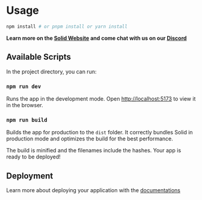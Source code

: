 # Usage

```bash
npm install # or pnpm install or yarn install
```

**Learn more on the [Solid Website](https://solidjs.com) and come chat with us on our [Discord](https://discord.com/invite/solidjs)**

## Available Scripts

In the project directory, you can run:

### `npm run dev`

Runs the app in the development mode.
Open [http://localhost:5173](http://localhost:5173) to view it in the browser.

### `npm run build`

Builds the app for production to the `dist` folder.
It correctly bundles Solid in production mode and optimizes the build for the best performance.

The build is minified and the filenames include the hashes.
Your app is ready to be deployed!

## Deployment

Learn more about deploying your application with the [documentations](https://vitejs.dev/guide/static-deploy.html)
